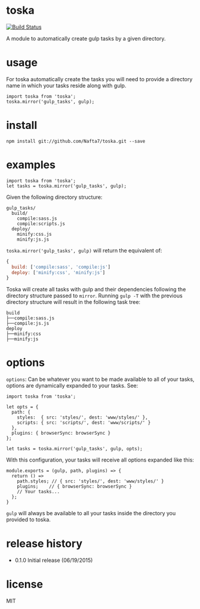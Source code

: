 # toska

[![Build Status](https://travis-ci.org/Nafta7/toska.svg?branch=master)](https://travis-ci.org/Nafta7/toska)

A module to automatically create gulp tasks by a given directory.

# usage

For toska automatically create the tasks you will need to provide a directory
name in which your tasks reside along with gulp.

```es6
import toska from 'toska';
toska.mirror('gulp_tasks', gulp);
```

# install
```
npm install git://github.com/Nafta7/toska.git --save
```

# examples

```es6
import toska from 'toska';
let tasks = toska.mirror('gulp_tasks', gulp);
```
Given the following directory structure:
```
gulp_tasks/
  build/
    compile:sass.js
    compile:scripts.js
  deploy/
    minify:css.js
    minify:js.js
```

`toska.mirror('gulp_tasks', gulp)` will return the equivalent of:

```js
{
  build: ['compile:sass', 'compile:js']
  deploy: ['minify:css', 'minify:js']
}
```
Toska will create all tasks with gulp and their dependencies following the
directory structure passed to `mirror`. Running `gulp -T` with
the previous directory structure will result in the following task tree:

```
build
├──compile:sass.js
├──compile:js.js
deploy
├──minify:css
├──minify:js
```

# options

`options`: Can be whatever you want to be made available to all of your tasks,
options are dynamically expanded to your tasks. See:

```es6
import toska from 'toska';

let opts = {
  path: {
    styles:  { src: 'styles/', dest: 'www/styles/' },
    scripts: { src: 'scripts/', dest: 'www/scripts/' }
  },
  plugins: { browserSync: browserSync }
};

let tasks = toska.mirror('gulp_tasks', gulp, opts);
```

With this configuration, your tasks will receive all options expanded like this:

```es6
module.exports = (gulp, path, plugins) => {
  return () =>
    path.styles; // { src: 'styles/', dest: 'www/styles/' }
    plugins;    // { browserSync: browserSync }
    // Your tasks...
  };
}
```

`gulp` will always be available to all your tasks inside the directory you
provided to toska.

# release history

* 0.1.0 Initial release (06/19/2015)

# license

MIT
